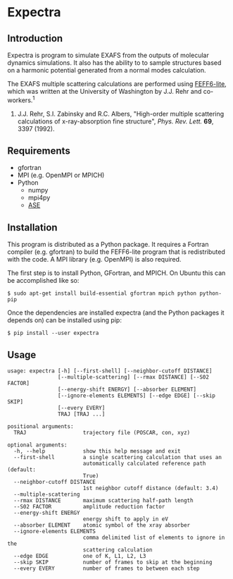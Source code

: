 # Expectra

## Introduction

Expectra is program to simulate EXAFS from the outputs of molecular
dynamics simulations. It also has the ability to to sample structures
based on a harmonic potential generated from a normal modes calculation.

The EXAFS multiple scattering calculations are performed using
[FEFF6-lite][feff], which was written at the University of Washington by J.J.
Rehr and co-workers.<sup>1</sup>

1. J.J. Rehr, S.I. Zabinsky and R.C. Albers,
"High-order multiple scattering calculations of x-ray-absorption
fine structure", *Phys. Rev. Lett.* **69**, 3397 (1992).

[feff]: http://www.feffproject.org/

## Requirements

* gfortran
* MPI (e.g. OpenMPI or MPICH)
* Python
  * numpy
  * mpi4py
  * [ASE](https://wiki.fysik.dtu.dk/ase/)

## Installation

This program is distributed as a Python package. It requires a Fortran
compiler (e.g. gfortran) to build the FEFF6-lite program that is redistributed with the code. A MPI library (e.g. OpenMPI) is also required.

The first step is to install Python, GFortran, and MPICH. On Ubuntu this can be accomplished like so:

```
$ sudo apt-get install build-essential gfortran mpich python python-pip
```

Once the dependencies are installed expectra (and the Python packages it
depends on) can be installed using pip:

```
$ pip install --user expectra
```

## Usage

```
usage: expectra [-h] [--first-shell] [--neighbor-cutoff DISTANCE]
                [--multiple-scattering] [--rmax DISTANCE] [--S02 FACTOR]
                [--energy-shift ENERGY] [--absorber ELEMENT]
                [--ignore-elements ELEMENTS] [--edge EDGE] [--skip SKIP]
                [--every EVERY]
                TRAJ [TRAJ ...]

positional arguments:
  TRAJ                  trajectory file (POSCAR, con, xyz)

optional arguments:
  -h, --help            show this help message and exit
  --first-shell         a single scattering calculation that uses an
                        automatically calculated reference path (default:
                        True)
  --neighbor-cutoff DISTANCE
                        1st neighbor cutoff distance (default: 3.4)
  --multiple-scattering
  --rmax DISTANCE       maximum scattering half-path length
  --S02 FACTOR          amplitude reduction factor
  --energy-shift ENERGY
                        energy shift to apply in eV
  --absorber ELEMENT    atomic symbol of the xray absorber
  --ignore-elements ELEMENTS
                        comma delimited list of elements to ignore in the
                        scattering calculation
  --edge EDGE           one of K, L1, L2, L3
  --skip SKIP           number of frames to skip at the beginning
  --every EVERY         number of frames to between each step
```
